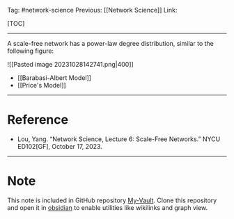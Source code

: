 Tag: #network-science 
Previous: [[Network Science]]
Link: 

[TOC]

---

A scale-free network has a power-law degree distribution, similar to the following figure:

![[Pasted image 20231028142741.png|400]]

- [[Barabasi-Albert Model]]
- [[Price's Model]]

---

# Reference

- Lou, Yang. “Network Science, Lecture 6: Scale-Free Networks.” NYCU ED102[GF], October 17, 2023.

---

# Note

This note is included in GitHub repository [My-Vault](https://github.com/LittleD3092/My-Vault.git). Clone this repository and open it in [obsidian](https://obsidian.md/) to enable utilities like wikilinks and graph view.